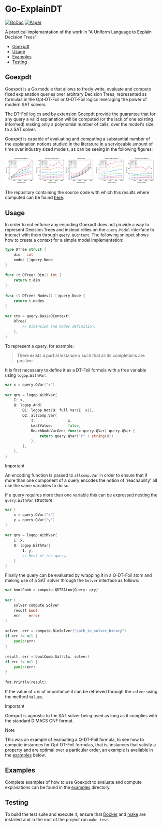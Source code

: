 # Go-ExplainDT

[![GoDoc](http://img.shields.io/badge/go-documentation-blue.svg?style=flat-square)](https://pkg.go.dev/github.com/jtcaraball/goexpdt)
[![Paper](http://img.shields.io/badge/paper-arXiv-red.svg?style=flat-square)](https://arxiv.org/abs/2310.11636)

A practical implementation of the work in "A Uniform Language to Explain
Decision Trees".

- [Goexpdt](#goexpdt)
- [Usage](#usage)
- [Examples](#examples)
- [Testing](#testing)

## Goexpdt

Goexpdt is a Go module that allows to freely write, evaluate and compute fixed
explanation queries over arbitrary Decision Trees, represented as formulas in
the Opt-DT-Foil or Q-DT-Foil logics leveraging the power of modern SAT solvers.

The DT-Foil logics and by extension Goexpdt provide the guarantee that for any
query a valid explanation will be computed (or the lack of one existing
informed) making only a polynomial number of calls, over the model's size, to a
SAT solver.

Goexpdt is capable of evaluating and computing a substantial number of the
explanation notions studied in the literature in a serviceable amount of time
over industry sized models, as can be seeing in the following figures:

<p align="center">
    <img src="https://github.com/jtcaraball/goexpdt-experiments/blob/ebb00e2c7ca3552fb8a1291b6cbd770c3dccc0ff/results_figure.png" alt="Results figures."/>
</p>

The repository containing the source code with which this results where
computed can be found
[here](https://github.com/jtcaraball/goexpdt-experiments).

## Usage

In order to not enforce any encoding Goexpdt does not provide a way to
represent Decision Trees and instead relies on the `query.Model` interface to
interact with them through `query.QContext`. The following snippet shows how to
create a context for a simple model implementation:

```go
type DTree struct {
    dim   int
    nodes []query.Node
}

func (t DTree) Dim() int {
    return t.dim
}

func (t DTree) Nodes() []query.Node {
    return t.nodes
}

var ctx = query.BasicQContext(
    DTree{
        // Dimension and nodes definition.
    },
)
```

To represent a query, for example:

> There exists a partial instance x such that all its completions are positive.

It is first necessary to define it as a DT-Foil formula with a free variable
using `logop.WithVar`:

```go
var x = query.QVar("x")

var qry = logop.WithVar{
    I: x,
    Q: logop.And{
        Q1: logop.Not{Q: full.Var{I: x}},
        Q2: allcomp.Var{
            I:               x,
            LeafValue:       false,
            ReachNodeVarGen: func(x query.QVar) query.QVar {
                return query.QVar("r" + string(x))
            },
        },
    },
}
```

> [!IMPORTANT]
> An encoding function is passed to `allcomp.Var` in order to ensure that if
> more than one component of a query encodes the notion of 'reachability' all
> use the same variables to do so.

If a query requires more than one variable this can be expressed nesting the
`query.WithVar` structure:

```go
var (
    x = query.QVar("x")
    y = query.QVar("y")
)

var qry = logop.WithVar{
    I: x,
    Q: logop.WithVar{
        I: y,
        // Rest of the query.
    }
}
```

Finally the query can be evaluated by wrapping it in a Q-DT-Foil atom and
making use of a SAT solver through the `Solver` interface as follows:

```go
var boolComb = compute.QDTFAtom{Query: qry}

var (
    solver compute.Solver
    result bool
    err    error
)

solver, err = compute.BinSolver("path_to_solver_binary")
if err != nil {
    panic(err)
}

result, err = boolComb.Sat(ctx, solver)
if err != nil {
    panic(err)
}

fmt.Println(result)
```

If the value of `x` is of importance it can be retrieved through the `solver`
using the method `Values`.

> [!IMPORTANT]
> Goexpdt is agnostic to the SAT solver being used as long as it complies with
> the standard DIMACS CNF format.

> [!NOTE]
> This was an example of evaluating a Q-DT-Foil formula, to see how to compute
> instances for Opt-DT-Foil formulas, that is, instances that satisfy a
> property and are optimal over a particular order, an example is available in
> the [examples](#examples) below.

## Examples

Complete examples of how to use Goexpdt to evaluate and compute explanations
can be found in the [examples](https://github.com/jtcaraball/goexpdt/tree/78e3710b9cbbf46a863343b5f9b0137197fa3d5f/examples)
directory.

## Testing

To build the test suite and execute it, ensure that
[Docker](https://docs.docker.com/engine/install/) and
[make](<https://en.wikipedia.org/wiki/Make_(software)>) are installed and in the
root of the project run `make test`.
